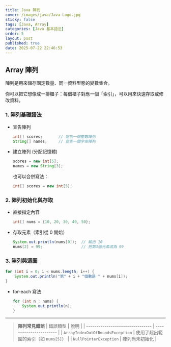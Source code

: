 ```yaml
---
title: Java 陣列
cover: /images/java/Java-Logo.jpg
sticky: false
tags: [Java, Array]
categories: [Java 基本語法]
order: 5
layout: post
published: true
date: 2025-07-22 22:46:53
---
```


## Array 陣列

陣列是用來儲存固定數量、同一資料型態的變數集合。

你可以把它想像成一排櫃子：每個櫃子對應一個「索引」，可以用來快速存取或修改資料。

### 1. 陣列基礎語法

- 宣告陣列

    ```java
    int[] scores;       // 宣告一個整數陣列
    String[] names;     // 宣告一個字串陣列
    ```

- 建立陣列 (分配記憶體)

    ```java
    scores = new int[5];
    names = new String[3];
    ```

    也可以合併寫法：

    ```java
    int[] scores = new int[5];
    ```

### 2. 陣列初始化與存取

- 直接指定內容

    ```java
    int[] nums = {10, 20, 30, 40, 50};
    ```

- 存取元素（索引從 0 開始）

    ```java
    System.out.println(nums[0]);  // 輸出 10
    nums[2] = 99;                 // 把第3個元素改為 99
    ```

### 3. 陣列與迴圈

```java
for (int i = 0; i < nums.length; i++) {
    System.out.println("第" + i + "個數是 " + nums[i]);
}
```

- for-each 寫法

    ```java
    for (int n : nums) {
        System.out.println(n);
    }
    ```

---

> **陣列常見錯誤**
> | 錯誤類型                             | 說明                      |
> | -------------------------------- | ----------------------- |
> | `ArrayIndexOutOfBoundsException` | 使用了超出範圍的索引（如 `nums[5]`） |
> | `NullPointerException`           | 陣列尚未初始化                 |
